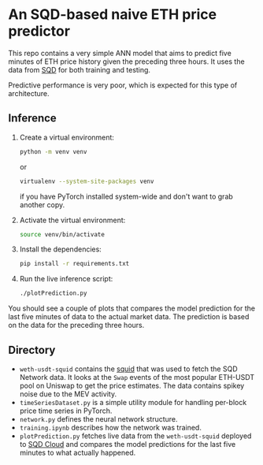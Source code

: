 An SQD-based naive ETH price predictor
======================================

This repo contains a very simple ANN model that aims to predict five minutes of ETH price history given the preceding three hours. It uses the data from [SQD](https://sqd.dev) for both training and testing.

Predictive performance is very poor, which is expected for this type of architecture.

## Inference

1. Create a virtual environment:
   ```bash
   python -m venv venv
   ```
   or
   ```bash
   virtualenv --system-site-packages venv
   ```
   if you have PyTorch installed system-wide and don't want to grab another copy.

2. Activate the virtual environment:
   ```bash
   source venv/bin/activate
   ```

3. Install the dependencies:
   ```bash
   pip install -r requirements.txt
   ```

4. Run the live inference script:
   ```bash
   ./plotPrediction.py
   ```

You should see a couple of plots that compares the model prediction for the last five minutes of data to the actual market data. The prediction is based on the data for the preceding three hours.

## Directory

- `weth-usdt-squid` contains the [squid](https://docs.sqd.dev/sdk/overview/) that was used to fetch the SQD Network data. It looks at the `Swap` events of the most popular ETH-USDT pool on Uniswap to get the price estimates. The data contains spikey noise due to the MEV activity.
- `timeSeriesDataset.py` is a simple utility module for handling per-block price time series in PyTorch.
- `network.py` defines the neural network structure.
- `training.ipynb` describes how the network was trained.
- `plotPrediction.py` fetches live data from the `weth-usdt-squid` deployed to [SQD Cloud](https://docs.sqd.dev/cloud/) and compares the model predictions for the last five minutes to what actually happened.
